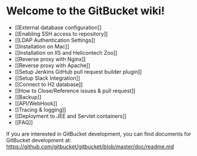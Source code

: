 Welcome to the GitBucket wiki!
====
 * [[External database configuration]]
 * [[Enabling SSH access to repository]]
 * [[LDAP Authentication Settings]]
 * [[Installation on Mac]]
 * [[Installation on IIS and Helicontech Zoo]]
 * [[Reverse proxy with Nginx]]
 * [[Reverse proxy with Apache]]
 * [[Setup Jenkins GitHub pull request builder plugin]]
 * [[Setup Slack Integration]]
 * [[Connect to H2 database]]
 * [[How to Close/Reference issues & pull request]]
 * [[Backup]]
 * [[API/WebHook]]
 * [[Tracing & logging]]
 * [[Deployment to JEE and Servlet containers]]
 * [[FAQ]]

If you are interested in GitBucket development, you can find documents for GitBucket development at: https://github.com/gitbucket/gitbucket/blob/master/doc/readme.md